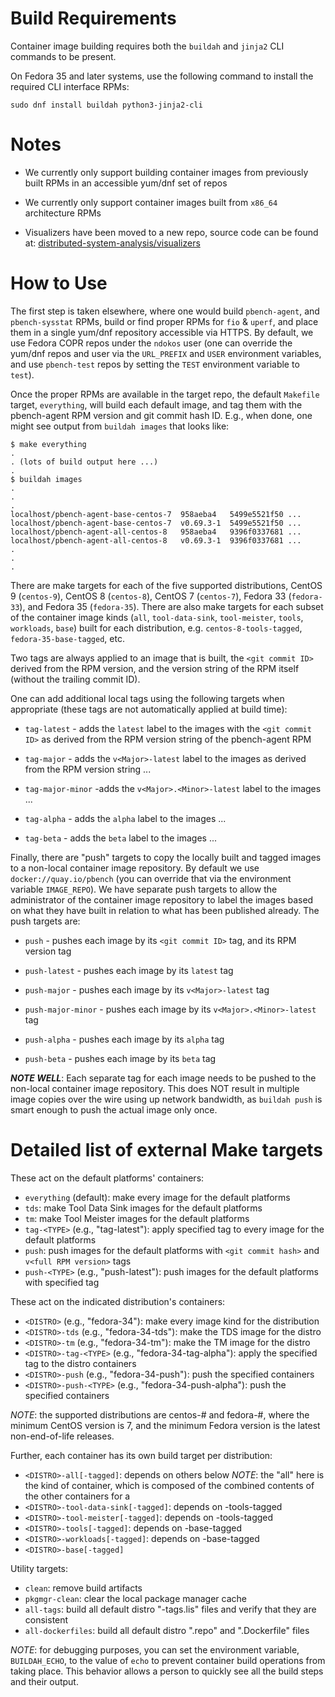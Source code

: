 # Build Requirements

Container image building requires both the `buildah` and `jinja2` CLI commands
to be present.

On Fedora 35 and later systems, use the following command to install the
required CLI interface RPMs:

    sudo dnf install buildah python3-jinja2-cli

# Notes

  * We currently only support building container images from previously built
    RPMs in an accessible yum/dnf set of repos

  * We currently only support container images built from `x86_64` architecture
    RPMs

  * Visualizers have been moved to a new repo, source code can be found at:
    [distributed-system-analysis/visualizers](https://github.com/distributed-system-analysis/visualizers)

# How to Use

The first step is taken elsewhere, where one would build `pbench-agent`, and
`pbench-sysstat` RPMs, build or find proper RPMs for `fio` & `uperf`, and place
them in a single yum/dnf repository accessible via HTTPS.  By default, we use
Fedora COPR repos under the `ndokos` user (one can override the yum/dnf repos
and user via the `URL_PREFIX` and `USER` environment variables, and use
`pbench-test` repos by setting the `TEST` environment variable to `test`).

Once the proper RPMs are available in the target repo, the default `Makefile`
target, `everything`, will build each default image, and tag them with the
pbench-agent RPM version and git commit hash ID.  E.g., when done, one might
see output from `buildah images` that looks like:

```
$ make everything
.
. (lots of build output here ...)
.
$ buildah images
.
.
.
localhost/pbench-agent-base-centos-7  958aeba4   5499e5521f50 ...
localhost/pbench-agent-base-centos-7  v0.69.3-1  5499e5521f50 ...
localhost/pbench-agent-all-centos-8   958aeba4   9396f0337681 ...
localhost/pbench-agent-all-centos-8   v0.69.3-1  9396f0337681 ...
.
.
.
```

There are make targets for each of the five supported distributions, CentOS 9
(`centos-9`), CentOS 8 (`centos-8`), CentOS 7 (`centos-7`), Fedora 33
(`fedora-33`), and Fedora 35 (`fedora-35`).  There are also make targets for
each subset of the container image kinds (`all`, `tool-data-sink`,
`tool-meister`, `tools`, `workloads`, `base`) built for each distribution, e.g.
`centos-8-tools-tagged`, `fedora-35-base-tagged`, etc.

Two tags are always applied to an image that is built, the `<git commit ID>`
derived from the RPM version, and the version string of the RPM itself (without
the trailing commit ID).

One can add additional local tags using the following targets when appropriate
(these tags are not automatically applied at build time):

 * `tag-latest` - adds the `latest` label to the images with the
   `<git commit ID>` as derived from the RPM version string of the pbench-agent
   RPM

 * `tag-major` - adds the `v<Major>-latest` label to the images as derived from
   the RPM version string ...

 * `tag-major-minor` -adds the `v<Major>.<Minor>-latest` label to the images ...

 * `tag-alpha` - adds the `alpha` label to the images ...

 * `tag-beta` - adds the `beta` label to the images ...

Finally, there are "push" targets to copy the locally built and tagged images
to a non-local container image repository.  By default we use
`docker://quay.io/pbench` (you can override that via the environment variable
`IMAGE_REPO`).  We have separate push targets to allow the administrator of the
container image repository to label the images based on what they have built in
relation to what has been published already.  The push targets are:

 * `push` - pushes each image by its `<git commit ID>` tag, and its RPM version
   tag

 * `push-latest` - pushes each image by its `latest` tag

 * `push-major` - pushes each image by its `v<Major>-latest` tag

 * `push-major-minor` - pushes each image by its `v<Major>.<Minor>-latest` tag

 * `push-alpha` - pushes each image by its `alpha` tag

 * `push-beta` - pushes each image by its `beta` tag

**_NOTE WELL_**: Each separate tag for each image needs to be pushed to the
non-local container image repository.  This does NOT result in multiple image
copies over the wire using up network bandwidth, as `buildah push` is smart
enough to push the actual image only once.

# Detailed list of external Make targets

These act on the default platforms' containers:

 * `everything` (default):  make every image for the default platforms
 * `tds`:  make Tool Data Sink images for the default platforms
 * `tm`:  make Tool Meister images for the default platforms
 * `tag-<TYPE>` (e.g., "tag-latest"):  apply specified tag to every image for
   the default platforms
 * `push`:  push images for the default platforms with `<git commit hash>`
   and `v<full RPM version>` tags
 * `push-<TYPE>` (e.g., "push-latest"):  push images for the default
   platforms with specified tag

These act on the indicated distribution's containers:

 * `<DISTRO>` (e.g., "fedora-34"):  make every image kind for the distribution
 * `<DISTRO>-tds` (e.g., "fedora-34-tds"):  make the TDS image for the distro
 * `<DISTRO>-tm` (e.g., "fedora-34-tm"):  make the TM image for the distro
 * `<DISTRO>-tag-<TYPE>` (e.g., "fedora-34-tag-alpha"):  apply the specified
   tag to the distro containers
 * `<DISTRO>-push` (e.g., "fedora-34-push"):  push the specified containers
 * `<DISTRO>-push-<TYPE>` (e.g., "fedora-34-push-alpha"):  push the specified
   containers

_NOTE_: the supported distributions are centos-# and fedora-#, where the
minimum CentOS version is 7, and the minimum Fedora version is the latest
non-end-of-life releases.

Further, each container has its own build target per distribution:

 * `<DISTRO>-all[-tagged]`:  depends on others below
   _NOTE_: the "all" here is the kind of container, which is composed of 
   the combined contents of the other containers for a <DISTRO>
 * `<DISTRO>-tool-data-sink[-tagged]`:  depends on <DISTRO>-tools-tagged
 * `<DISTRO>-tool-meister[-tagged]`:  depends on <DISTRO>-tools-tagged
 * `<DISTRO>-tools[-tagged]`:  depends on <DISTRO>-base-tagged
 *  `<DISTRO>-workloads[-tagged]`:  depends on <DISTRO>-base-tagged
 * `<DISTRO>-base[-tagged]`

Utility targets:

 * `clean`:  remove build artifacts
 * `pkgmgr-clean`:  clear the local package manager cache
 * `all-tags`:  build all default distro "-tags.lis" files and verify that they
   are consistent
 * `all-dockerfiles`:  build all default distro ".repo" and ".Dockerfile" files

_NOTE_: for debugging purposes, you can set the environment variable,
`BUILDAH_ECHO`, to the value of `echo` to prevent container build operations
from taking place. This behavior allows a person to quickly see all the build
steps and their output.

